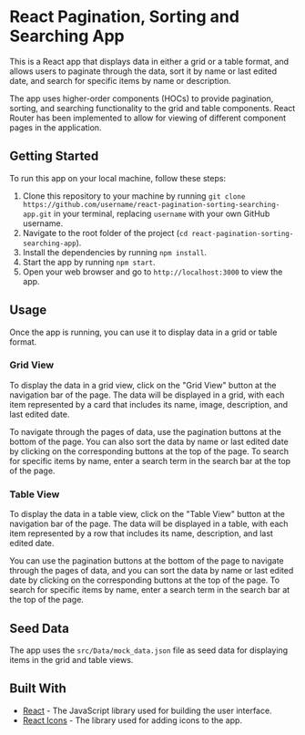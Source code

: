 # React Pagination, Sorting and Searching App

This is a React app that displays data in either a grid or a table format, and allows users to paginate through the data, sort it by name or last edited date, and search for specific items by name or description.

The app uses higher-order components (HOCs) to provide pagination, sorting, and searching functionality to the grid and table components. React Router has been implemented to allow for viewing of different component pages in the application.

## Getting Started

To run this app on your local machine, follow these steps:

1. Clone this repository to your machine by running `git clone https://github.com/username/react-pagination-sorting-searching-app.git` in your terminal, replacing `username` with your own GitHub username.
2. Navigate to the root folder of the project (`cd react-pagination-sorting-searching-app`).
3. Install the dependencies by running `npm install`.
4. Start the app by running `npm start`.
5. Open your web browser and go to `http://localhost:3000` to view the app.

## Usage

Once the app is running, you can use it to display data in a grid or table format. 

### Grid View

To display the data in a grid view, click on the "Grid View" button at the navigation bar of the page. The data will be displayed in a grid, with each item represented by a card that includes its name, image, description, and last edited date.

To navigate through the pages of data, use the pagination buttons at the bottom of the page. You can also sort the data by name or last edited date by clicking on the corresponding buttons at the top of the page. To search for specific items by name, enter a search term in the search bar at the top of the page.

### Table View

To display the data in a table view, click on the "Table View" button at the navigation bar of the page. The data will be displayed in a table, with each item represented by a row that includes its name, description, and last edited date.

You can use the pagination buttons at the bottom of the page to navigate through the pages of data, and you can sort the data by name or last edited date by clicking on the corresponding buttons at the top of the page. To search for specific items by name, enter a search term in the search bar at the top of the page.

## Seed Data

The app uses the `src/Data/mock_data.json` file as seed data for displaying items in the grid and table views.

## Built With

* [React](https://reactjs.org/) - The JavaScript library used for building the user interface.
* [React Icons](https://react-icons.github.io/react-icons/) - The library used for adding icons to the app.
